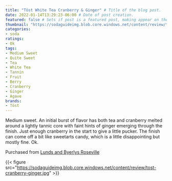 ```yaml
---
title: "Töst White Tea Cranberry & Ginger" # Title of the blog post.
date: 2022-01-14T13:29:23-06:00 # Date of post creation.
featured: false # Sets if post is a featured post, making appear on the home page side bar.
thumbnail: "https://sodaguideimg.blob.core.windows.net/content/review/thumbs/tost-cranberry-ginger.jpg" # Sets thumbnail image appearing inside card on homepage.
categories:
- soda
ratings:
- Ok
tags:
- Medium Sweet
- Quite Sweet
- Tea
- White Tea
- Tannin
- Fruit
- Berry
- Cranberry
- Ginger
- Agave
brands:
- Töst
---
```


Medium sweet. An initial burst of flavor has both tea and cranberry melted around a lightly tannic core with faint hints of ginger emerging through the finish. Just enough cranberry in the start to give a little pucker. The finish can come off a bit like sweetarts candy, which is a little disappointing but mostly fine. Ok.

Purchased from [Lunds and Byerlys Roseville](https://lundsandbyerlys.com/our-stores/locations/roseville/)

{{< figure src="https://sodaguideimg.blob.core.windows.net/content/review/tost-cranberry-ginger.jpg" >}}